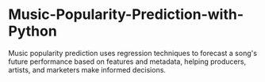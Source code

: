 # Music-Popularity-Prediction-with-Python
Music popularity prediction uses regression techniques to forecast a song's future performance based on features and metadata, helping producers, artists, and marketers make informed decisions.
